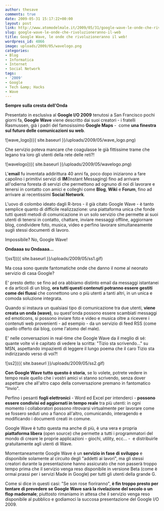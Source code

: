 ```yaml
---
author: thesave
comments: true
date: 2009-05-31 15:17:22+00:00
layout: post
link: http://www.atomodelmale.it/2009/05/31/google-wave-le-onde-che-rivoluzioneranno-il-web/
slug: google-wave-le-onde-che-rivoluzioneranno-il-web
title: Google Wave, le onde che rivoluzioneranno il web!
wordpress_id: 4866
image: uploads/2009/05/wavelogo.png
categories:
- Blog
- Informatica
- Internet
- Social Network
tags:
- '2009'
- Google
- Tech &amp; Hacks
- Wave
---
```


**Sempre sulla cresta dell'Onda**

Presentato in esclusiva al **Google I/O  2009** tenutosi a San Francisco pochi giorni fa, **Google Wave** viene descritto dai suoi creatori - i fratelli Rasmussen, già i padri del famosissimo **Google Maps** -  come **una finestra sul futuro delle comunicazioni su web**.

![wave_logo]({{ site.baseurl }}/uploads/2009/05/wave_logo.png)

Che servizio poteva mancare che coagulasse le già fittissime trame che legano tra loro gli utenti della rete delle reti?!

![wavelogo]({{ site.baseurl }}/uploads/2009/05/wavelogo.png)

L'**email** fu inventata addirittura 40 anni fa, poco dopo iniziarono a fare capolino i primitivi servizi di **IM**(Instant Messaging) fino ad arrivare all'odierna foresta di servizi che permettono ad ognuno di noi di lavorare e tenersi in contatto con amici e colleghi come **Blog**, **Wiki** e **Forum**, fino ad arrivare ai recentissimi **Social Network**.

L'uovo di colombo ideato dagli R-bros - il già citato Google Wave - è tanto semplice quanto di difficile realizzazione: una piattaforma unica che fonde tutti questi metodi di comunicazione in un solo servizio che permette ai suoi utenti di tenersi in contatto, chattare, inviare messaggi offline, aggiornare blog, condividere foto, musica, video e perfino lavorare simultaneamente sugli stessi documenti di lavoro.

Impossibile? No, Google Wave!

**Ondaaaa su Ondaaaa...**

![ss1]({{ site.baseurl }}/uploads/2009/05/ss1.gif)

Ma cosa sono queste fantomatiche onde che danno il nome al neonato servizio di casa Google?

E' presto detto: se fino ad ora abbiamo distinto email da messaggi istantanei e da articoli di un blog, **ora tutti questi contenuti potranno essere gestiti come dei flussi** che connettono uno o più utenti a tanti altri, in un unica e comoda soluzione integrata.

Quando si instaura un qualsiasi tipo di comunicazione tra due utenti, **viene creata un onda (wave)**, su quest'onda possono essere scambiati messaggi ed emoticons, si possono inviare foto e video e musica oltre a ricevere i contenuti web provenienti - ad esempio - da un servizio di feed RSS (come quello offerto dai blog, come l'atomo del male).

E' nelle conversazioni in real-time che Google Wave da il meglio di sé: quante volte vi è capitato di vedere la scritta: "Tizio sta scrivendo..." su MSN, aspettando impazienti di leggere il lungo poema che il caro Tizio sta indirizzando verso di voi?!

![ss2]({{ site.baseurl }}/uploads/2009/05/ss2.gif)

**Con Google Wave tutto questo è storia**, se lo volete, potrete vedere in tempo reale quello che i vostri amici vi stanno scrivendo, senza dover aspettare che all'altro capo della conversazione premano in fantomatico "Invio".

Perfino i pesanti **fogli elettronici** - Word ed Excel per intenderci - **possono essere condivisi ed aggiornati in tempo reale** tra più utenti: in ogni momento i collaboratori possono ritrovarsi virtualmente per lavorare come se fossero seduti uno a fianco all'altro, comunicando, interagendo e modificando i documenti creati in comune.

Google Wave è tutto questa ma anche di più, è una vera e propria **piattaforma libera** (open source) che permette a tutti i programmatori del mondo di creare le proprie applicazioni - giochi, utility, ecc... -  e distribuirle gratuitamente agli utenti di Wave.

Momentaneamente Google Wave è un **servizio in fase di sviluppo** e disponibile solamente al circuito degli "addetti ai lavori", ma gli stessi creatori durante la presentazione hanno assicurato che non passerà troppo tempo prima che il servizio venga reso disponibile in versione Beta (come è ormai prassi per i servizi Made in Google) per tutti gli utenti della grande G.

Come si dice in questi casi: "Se son rose fioriranno", **è fin troppo presto per tentare di prevedere se Google Wave sarà la rivelazione del secolo o un flop madornale**; piuttosto rimaniamo in attesa che il servizio venga reso disponibile al pubblico e godiamoci la succosa presentazione del Google I/O 2009.

